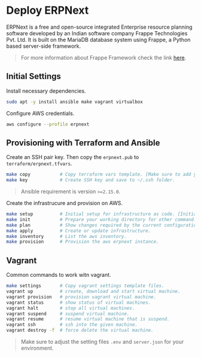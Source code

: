 # Deploy ERPNext

ERPNext is a free and open-source integrated Enterprise resource planning software developed by an Indian software company Frappe Technologies Pvt. Ltd. It is built on the MariaDB database system using Frappe, a Python based server-side framework.

> For more information about Frappe Framework check the link [here](https://frappeframework.com/docs).

## Initial Settings

Install necessary dependencies.
```bash
sudo apt -y install ansible make vagrant virtualbox
```

Configure AWS credentials.
```bash
aws configure --profile erpnext
```

## Provisioning with Terraform and Ansible

Create an SSH pair key. Then copy the `erpnext.pub` to `terraform/erpnext.tfvars`.
```bash
make copy           # Copy terraform vars template. [Make sure to add your on publick ssh key on the variable]
make key            # Create SSH key and save to ~/.ssh folder.
```

> Ansible requirement is version `>=2.15.0`.

Create the infrastrucure and provision on AWS.
```bash
make setup          # Initial setup for infrastructure as code. [Initial set up and Ubuntu/Debian Based]
make init           # Prepare your working directory for other command.
make plan           # Show changes required by the current configuration.
make apply          # Create or update infrastructure.
make inventory      # List the aws inventory.
make provision      # Provision the aws erpnext instance.
```

## Vagrant

Common commands to work witn vagrant.
```bash
make settings       # Copy vagrant settings template files.
vagrant up          # create, download and start virtual machine.
vagrant provision   # provision vagrant virtual machine.
vagrant status      # show status of virtual machines.
vagrant halt        # stop all virtual machines.
vagrant suspend     # suspend virtual machine.
vagrant resume      # resume virtual machine that is suspend.
vagrant ssh         # ssh into the given machine.
vagrant destroy -f  # force delete the virtual machine.
```

> Make sure to adjust the setting files `.env` and `server.json` for your environment.
